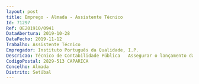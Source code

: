```yaml
--- 
layout: post
title: Emprego - Almada - Assistente Técnico
Id: 71297
Ref: OE201910/0941
DataAbertura: 2019-10-28
DataFecho: 2019-11-12
Trabalho: Assistente Técnico
Empregador: Instituto Português da Qualidade, I.P.
Descricao: Técnico de Contabilidade Pública   Assegurar o lançamento da execução e alterações orçamentais    Proceder à cabimentação e compromisso de propostas de despesas e respetivo processamento para pagamento   Análise e registo das propostas de deslocações no país e no estrangeiro   Registo de clientes e fornecedores e controlo das respetivas contas e reconciliação de contas correntes   Assegurar o correto tratamento da retenção de descontos   Procedimento de libertação de garantias bancárias   Arquivo de documentos   Realizar outras atividades no âmbito das competências da Unidade Financeira e Patrimonial
CodigoPostal: 2829-513 CAPARICA
Concelho: Almada
Distrito: Setúbal
--- 
```

